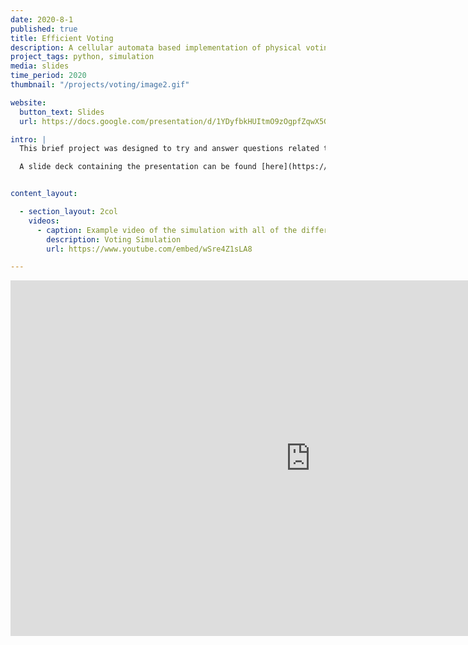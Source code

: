 ```yaml
---
date: 2020-8-1
published: true
title: Efficient Voting
description: A cellular automata based implementation of physical voting dynamics
project_tags: python, simulation
media: slides
time_period: 2020
thumbnail: "/projects/voting/image2.gif"

website:
  button_text: Slides
  url: https://docs.google.com/presentation/d/1YDyfbkHUItmO9zOgpfZqwX5GJs2sjvGAsbjJ-BQje0o/edit?usp=sharing

intro: |
  This brief project was designed to try and answer questions related to what configurations can lead to high throughput voting locations, and what will lead to long lines and waits? As well as how different parameters contribute, e.g., the number of places to vote vs. number of people? A cellular automata is used to model this voting procedure.

  A slide deck containing the presentation can be found [here](https://docs.google.com/presentation/d/1YDyfbkHUItmO9zOgpfZqwX5GJs2sjvGAsbjJ-BQje0o/edit?usp=sharing)


content_layout:

  - section_layout: 2col
    videos:
      - caption: Example video of the simulation with all of the different CA rules applied
        description: Voting Simulation
        url: https://www.youtube.com/embed/wSre4Z1sLA8

---
```


<iframe src="https://docs.google.com/presentation/d/e/2PACX-1vSFzki8tHuNRjvoGQsiuSEvMow0ss3JweBTAlCX2a1pV2rcbnKu9Jte4IxEZxABjcVZsXHLvfSvXtLm/embed?start=true&loop=false&delayms=3000" frameborder="0" width="960" height="569" allowfullscreen="true" mozallowfullscreen="true" webkitallowfullscreen="true"></iframe>

